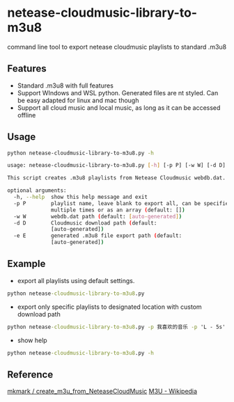 # netease-cloudmusic-library-to-m3u8
command line tool to export netease cloudmusic playlists to standard .m3u8

## Features
- Standard .m3u8 with full features
- Support WIndows and WSL python. Generated files are nt styled. Can be easy adapted for linux and mac though
- Support all cloud music and local music, as long as it can be accessed offline

## Usage
```bash
python netease-cloudmusic-library-to-m3u8.py -h

usage: netease-cloudmusic-library-to-m3u8.py [-h] [-p P] [-w W] [-d D] [-e E]

This script creates .m3u8 playlists from Netease Cloudmusic webdb.dat.

optional arguments:
  -h, --help  show this help message and exit
  -p P        playlist name, leave blank to export all, can be specified
              multiple times or as an array (default: [])
  -w W        webdb.dat path (default: [auto-generated])
  -d D        Cloudmusic download path (default:
              [auto-generated])
  -e E        generated .m3u8 file export path (default:
              [auto-generated])
```

## Example
- export all playlists using default settings.
```bat
python netease-cloudmusic-library-to-m3u8.py
```
- export only specific playlists to designated location with custom download path
```bat
python netease-cloudmusic-library-to-m3u8.py -p 我喜欢的音乐 -p 'L - 5s' -d D:\Users\Mark\Music\Cloudmusic -e D:\Users\Mark\Music\Playlists\
```
- show help
```bat
python netease-cloudmusic-library-to-m3u8.py -h
```

## Reference
[mkmark / create_m3u_from_NeteaseCloudMusic](https://github.com/mkmark/create_m3u_from_NeteaseCloudMusic)
[M3U - Wikipedia](https://en.wikipedia.org/wiki/M3U)